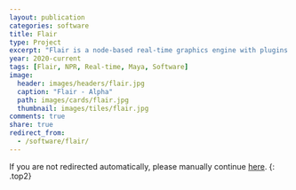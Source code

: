 ```yaml
---
layout: publication
categories: software
title: Flair
type: Project
excerpt: "Flair is a node-based real-time graphics engine with plugins for Autodesk Maya."
year: 2020-current
tags: [Flair, NPR, Real-time, Maya, Software]
image:
  header: images/headers/flair.jpg
  caption: "Flair - Alpha"
  path: images/cards/flair.jpg
  thumbnail: images/tiles/flair.jpg
comments: true
share: true
redirect_from:
  - /software/flair/
---
```

<script>window.location.href = "https://artineering.io/software/flair"</script>
If you are not redirected automatically, please manually continue [here](https://artineering.io/software/flair).
{: .top2}